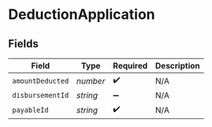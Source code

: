 # DeductionApplication


## Fields

| Field              | Type               | Required           | Description        |
| ------------------ | ------------------ | ------------------ | ------------------ |
| `amountDeducted`   | *number*           | :heavy_check_mark: | N/A                |
| `disbursementId`   | *string*           | :heavy_minus_sign: | N/A                |
| `payableId`        | *string*           | :heavy_check_mark: | N/A                |